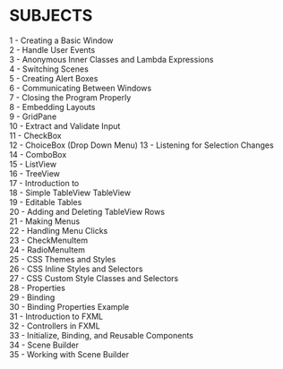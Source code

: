 # SUBJECTS

1 - Creating a Basic Window\
2 - Handle User Events\
3 - Anonymous Inner Classes and Lambda Expressions\
4 - Switching Scenes\
5 - Creating Alert Boxes\
6 - Communicating Between Windows\
7 - Closing the Program Properly\
8 - Embedding Layouts\
9 - GridPane\
10 - Extract and Validate Input\
11 - CheckBox\
12 - ChoiceBox (Drop Down Menu)
13 - Listening for Selection Changes\
14 - ComboBox\
15 - ListView\
16 - TreeView\
17 - Introduction to\
18 - Simple TableView TableView\
19 - Editable Tables\
20 - Adding and Deleting TableView Rows\
21 - Making Menus\
22 - Handling Menu Clicks\
23 - CheckMenuItem\
24 - RadioMenuItem\
25 - CSS Themes and Styles\
26 - CSS Inline Styles and Selectors\
27 - CSS Custom Style Classes and Selectors\
28 - Properties\
29 - Binding\
30 - Binding Properties Example\
31 - Introduction to FXML\
32 - Controllers in FXML\
33 - Initialize, Binding, and Reusable Components\
34 - Scene Builder\
35 - Working with Scene Builder
